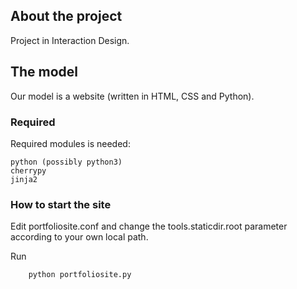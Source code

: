 ## About the project
Project in Interaction Design.

## The model
Our model is a website (written in HTML, CSS and Python).

### Required
Required modules is needed:
```
python (possibly python3)
cherrypy
jinja2
```

### How to start the site

Edit portfoliosite.conf and change the tools.staticdir.root parameter according to your own local path.

Run 
```
	python portfoliosite.py
```
